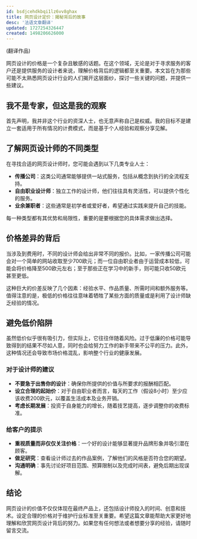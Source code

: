 ```yaml
---
id: bsdjcehdkbqi1lz6vv8ghax
title: 网页设计定价：揭秘背后的故事
desc: '法语文章翻译'
updated: 1727254326447
created: 1498206626000
---
```

(翻译作品)

网页设计的价格是一个复杂且敏感的话题。在这个领域，无论是对于寻求服务的客户还是提供服务的设计者来说，理解价格背后的逻辑都至关重要。本文旨在为那些可能不太熟悉网页设计行业的人们揭开这层面纱，探讨一些关键的问题，并提供一些建议。

## 我不是专家，但这是我的观察

首先声明，我并非这个行业的资深人士，也无意声称自己是权威。我的目标不是建立一套适用于所有情况的计费模式，而是基于个人经验和观察分享见解。

## 了解网页设计师的不同类型

在寻找合适的网页设计师时，您可能会遇到以下几类专业人士：

- **传播公司**：这类公司通常能够提供一站式服务，包括从概念到执行的全流程支持。
- **自由职业设计师**：独立工作的设计师，他们往往具有灵活性，可以提供个性化的服务。
- **业余兼职者**：这些通常是初学者或爱好者，希望通过实践来提升自己的技能。

每一种类型都有其优势和局限性，重要的是要根据您的具体需求做出选择。

## 价格差异的背后

当涉及到费用时，不同的设计师会给出非常不同的报价。比如，一家传播公司可能会对一个简单的网站收取至少700欧元；而一位自由职业者由于运营成本较低，可能会将价格降至500欧元左右；至于那些正在学习中的新手，则可能只收50欧元甚至更低。

这种巨大的价差反映了几个因素：经验水平、作品质量、所需时间和额外服务等。值得注意的是，极低的价格往往意味着牺牲了某些方面的质量或是利用了设计师缺乏经验的情况。

## 避免低价陷阱

虽然低价似乎很有吸引力，但实际上，它往往伴随着风险。过于低廉的价格可能导致得到的结果不尽如人意，同时也会给努力工作的新手带来不公平的压力。此外，这种情况还会导致市场价格混乱，影响整个行业的健康发展。

### 对于设计师的建议
- **不要急于出售你的设计**：确保你所提供的价值与所要求的报酬相匹配。
- **设立合理的起始价**：对于自由职业者而言，每天的工作（假设8小时）至少应该收费200欧元，以覆盖生活成本及业务开销。
- **考虑长期发展**：投资于自身能力的增长，随着技艺提高，逐步调整你的收费标准。

### 给客户的提示
- **重视质量而非仅仅关注价格**：一个好的设计能够显著提升品牌形象并吸引潜在顾客。
- **做足研究**：查看设计师过去的作品案例，了解他们的风格是否符合您的期望。
- **沟通明确**：事先讨论好项目范围、预算限制以及完成时间表，避免后期出现误解。

## 结论
网页设计的价值不仅仅体现在最终产品上，还包括设计师投入的时间、创意和技术。设定合理的价格对于维护行业标准至关重要。希望这篇文章能帮助大家更好地理解和欣赏网页设计背后的努力。如果您有任何想法或者想要分享的经验，请随时留言交流。